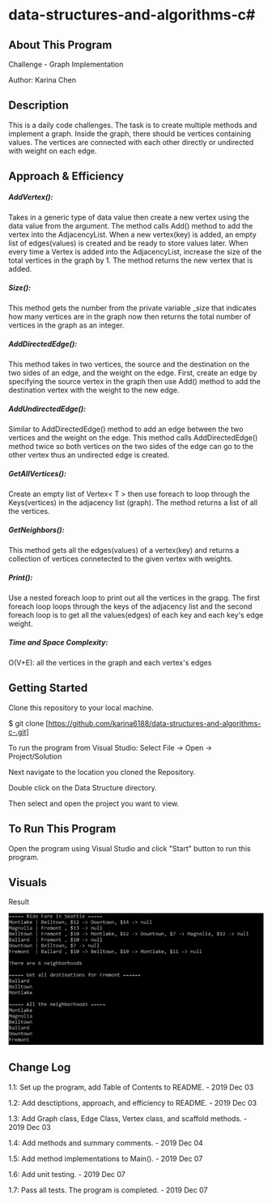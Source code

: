 # data-structures-and-algorithms-c#

## About This Program
Challenge - Graph Implementation

Author: Karina Chen

## Description
This is a daily code challenges. The task is to create multiple methods and implement a graph. Inside the graph, there should be vertices containing values. The vertices are connected with each other directly or undirected with weight on each edge.
 
## Approach & Efficiency
##### AddVertex():
Takes in a generic type of data value then create a new vertex using the data value from the argument. The method calls Add() method to add the vertex into the AdjacencyList. When a new vertex(key) is added, an empty list of edges(values) is created and be ready to store values later. When every time a Vertex is added into the AdjacencyList, increase the size of the total vertices in the graph by 1. The method returns the new vertex that is added.

##### Size():
This method gets the number from the private variable _size that indicates how many vertices are in the graph now then returns the total number of vertices in the graph as an integer.

##### AddDirectedEdge():
This method takes in two vertices, the source and the destination on the two sides of an edge, and the weight on the edge. First, create an edge by specifying the source vertex in the graph then use Add() method to add the destination vertex with the weight to the new edge.

##### AddUndirectedEdge():
Similar to AddDirectedEdge() method to add an edge between the two vertices and the weight on the edge. This method calls AddDirectedEdge() method twice so both vertices on the two sides of the edge can go to the other vertex thus an undirected edge is created.

##### GetAllVertices():
Create an empty list of Vertex< T > then use foreach to loop through the Keys(vertices) in the adjacency list (graph). The method returns a list of all the vertices.

##### GetNeighbors():
This method gets all the edges(values) of a vertex(key) and returns a collection of vertices connetected to the given vertex with weights.

##### Print():
Use a nested foreach loop to print out all the vertices in the grapg. The first foreach loop loops through the keys of the adjacency list and the second foreach loop is to get all the values(edges) of each key and each key's edge weight.

##### Time and Space Complexity:
O(V+E): all the vertices in the graph and each vertex's edges

## Getting Started
Clone this repository to your local machine.

$ git clone [https://github.com/karina6188/data-structures-and-algorithms-c-.git]

To run the program from Visual Studio:
Select File -> Open -> Project/Solution

Next navigate to the location you cloned the Repository.

Double click on the Data Structure directory.

Then select and open the project you want to view.

## To Run This Program
Open the program using Visual Studio and click "Start" button to run this program.

## Visuals

Result

![Alt app execution capture](/Assets/code35_1.JPG)

## Change Log

1.1: Set up the program, add Table of Contents to README. - 2019 Dec 03

1.2: Add desctiptions, approach, and efficiency to README. - 2019 Dec 03

1.3: Add Graph class, Edge Class, Vertex class, and scaffold methods. - 2019 Dec 03

1.4: Add methods and summary comments. - 2019 Dec 04

1.5: Add method implementations to Main(). - 2019 Dec 07

1.6: Add unit testing. - 2019 Dec 07

1.7: Pass all tests. The program is completed. - 2019 Dec 07